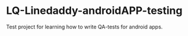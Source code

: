 # LQ-Linedaddy-androidAPP-testing
Test project for learning how to write QA-tests for android apps.
